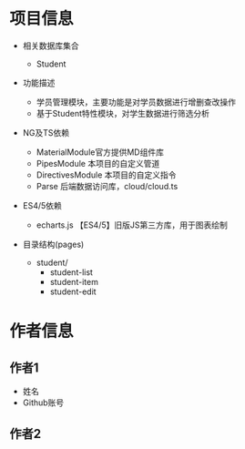 # 项目信息
- 相关数据库集合
    - Student
- 功能描述
    - 学员管理模块，主要功能是对学员数据进行增删查改操作
    - 基于Student特性模块，对学生数据进行筛选分析
- NG及TS依赖
    - MaterialModule官方提供MD组件库 
    - PipesModule 本项目的自定义管道
    - DirectivesModule 本项目的自定义指令
    - Parse 后端数据访问库，cloud/cloud.ts
- ES4/5依赖
    - echarts.js 【ES4/5】旧版JS第三方库，用于图表绘制

- 目录结构(pages)
    - student/
        - student-list
        - student-item
        - student-edit

# 作者信息
## 作者1
- 姓名
- Github账号

## 作者2